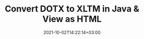 ---
############################# Static ############################
layout: "autogen"
date: 2021-10-02T14:22:14+03:00
draft: false
path: "total/java/conversion/dotx-to-xltm/"

############################# Head ############################
head_title: "Convert DOTX to XLTM in Java - Sample Java Code"
head_description: "Java document conversion library to convert DOTX to XLTM and 100+ other file formats in Java & J2SE applications. View the Converted XLTM document as HTML viewer."

############################# Header ############################
title: "Convert DOTX to XLTM in Java & View as HTML"
description: "Programmatically convert DOTX to XLTM in Java & J2SE platforms using flexible document manipulation options to customize the resultant document. Convert the complete document or some specific pages based on page numbers or selective page ranges using Java document conversion library."

############################# SubMenu ############################
submenu:
    enable: false

############################# Content ############################
content:
    enable: true
    block:
    - title_left: "DOTX to XLTM Conversion in Java"
      content_left: |
          Perform DOTX to XLTM file conversion in three simple steps using Java. View the converted document as HTML without any external software dependency.

          -   Create a new instance of **Converter** class and load the DOTX file
          -   Set **ConvertOptions** for the XLTM document type
          -   Call **Convert** method of **Converter** class instance for conversion to XLTM
          -   Set options for HTML viewer
          -   Create **Viewer** object to view converted XLTM as HTML
          
      title_right: "Convert Remotely Located Documents"
      content_right: |
          You require `GroupDocs.Conversion` & `GroupDocs.Viewer` namespaces to convert between a wide range of popular document types such as PDF, Microsoft Word, Excel, PowerPoint, Project, Outlook, HTML, diagrams and image file formats. Explore other [Java APIs for Office documents](https://products.conholdate.com/total/java/) as offered by Conholdate.Total.
          
          Get the respective assembly files from the [downloads](https://downloads.conholdate.com/total/java) or fetch the whole package from [Maven](https://repository.conholdate.com/webapp/#/artifacts/browse/tree/General/repo) to add 'Conholdate.Total` directly in your workspace.
          
      code: |
          ```cs {linenos=false}
          // Convert DOTX to XLTM using GroupDocs.Conversion API
          // Load the source DOTX file to be converted
          Converter converter = new Converter("input.dotx");

          // Get the convert options ready for the target XLTM format
          ConvertOptions convertOptions = new FileType().fromExtension("xltm").getConvertOptions();

          // Convert to XLTM format
          converter.convert("output.xltm", convertOptions);

          // Create Viewer object to view the converted XLTM as HTML
          try (Viewer viewer = new Viewer("output.xltm"))
          {
              // Set options for HTML viewer
              HtmlViewOptions viewOptions = HtmlViewOptions.forEmbeddedResources("output{0}.html");

              // View converted XLTM as HTML
              viewer.view(viewOptions);
          }
          ```
    - title_left: "Convert Password Protected DOTX to XLTM"
      content_left: |
          Accurately load and convert documents that are protected with a password within your Java based applications. The file format conversion API also supports rendering remote documents from different sources including S3, Blob, FTP, Stream, URL or a local disk.

          -   Create new instance of **Converter** class and pass source document path
          -   Instantiate the proper **ConvertOptions** class e.g. (**PdfConvertOptions**, **WordProcessingConvertOptions**, **SpreadsheetConvertOptions** etc.)
          -   Call **convert** method of **Converter** class instance and pass filename for the converted document
        
      title_right: "Source Document Information Extraction"
      content_right: |
          The documents information extraction feature not only allows getting the basic information about the source document file but it also supports extracting some valuable file-format specific information such as project start and end dates of a Microsoft Project file, any printing restrictions on a PDF document, list of folders enclosed in an Outlook data file etc. 

          Convert popular document file formats on different operating systems such as Windows, Linux or macOS while using development environments such as NetBeans, IntelliJ IDEA and Eclipse.
          
      code: |
          ```cs {linenos=false}
          // Load and convert password protected documents
          WordProcessingLoadOptions loadOptions = new WordProcessingLoadOptions();
          loadOptions.setPassword("12345");

          // Create an instance of Converter class and pass source document path and the load options delegate as a constructor parameters
          Converter converter = new Converter("input.dotx", loadOptions);

          // Instantiate PdfConvertOptions class
          PdfConvertOptions options = new PdfConvertOptions();

          // Call convert method of Converter class instance and pass filename for the converted document and the instance of ConvertOptions from the previous step
          converter.convert("output.xltm, options);
          ```
############################# About Formats ############################
about_formats:
    enable: false
############################# More Formats ############################
more_formats:
    enable: true
    auto: false
    other_out_formats: PDF DOCX DOT DOTX DOTM TXT RTF HTML MHTML XLS XLSX XLSM XLT XLTX XLTM DIF PPT PPTX PPS PPSX POT POTX POTM ODT OTT EMZ WMZ SVGZ TEX DCM WMF BMP PNG GIF JPEG TIFF
############################# Back to top ###############################
back_to_top:
  enable: true
---